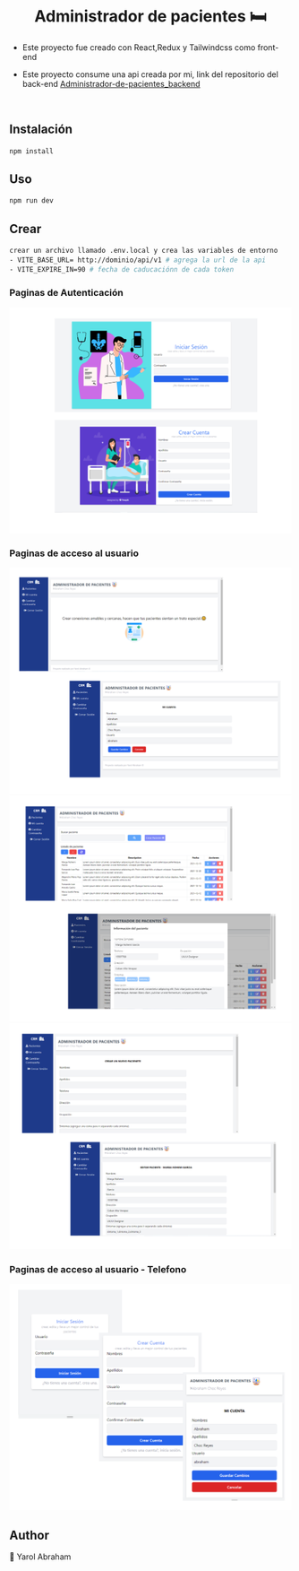 <h1 align="center">Administrador de pacientes 🛏</h1>

<ul>
    <li>
        <p>Este proyecto fue creado con React,Redux y Tailwindcss como front-end</p>
    </li>
    <li>
        <p>Este proyecto consume una api creada por mi, link del repositorio del back-end 
        <a href="#">Administrador-de-pacientes_backend</a>
        </p>
    </li>
</ul>

</br>


## Instalación

```sh
npm install
```
## Uso

```sh
npm run dev
```

## Crear

```sh
crear un archivo llamado .env.local y crea las variables de entorno
- VITE_BASE_URL= http://dominio/api/v1 # agrega la url de la api
- VITE_EXPIRE_IN=90 # fecha de caducaciónn de cada token
```

<h3>Paginas de Autenticación</h3>
<img src="/readme/admin_1.png" alt="preview" />


<h3>Paginas de acceso al usuario</h3>
<img src="/readme/admin_2.png" alt="preview" />
<img src="/readme/admin_3.png" alt="preview" />
<img src="/readme/admin_4.png" alt="preview" />

<h3>Paginas de acceso al usuario - Telefono</h3>
<img src="/readme/admin_5.png" alt="preview" />


## Author

👤 Yarol Abraham
